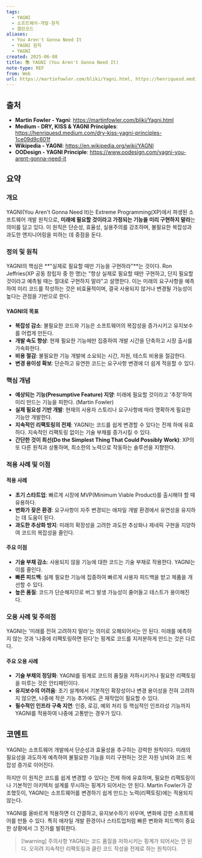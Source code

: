 ```yaml
---
tags:
  - YAGNI
  - 소프트웨어-개발-원칙
  - 클린코드
aliases:
  - You Aren't Gonna Need It
  - YAGNI 원칙
  - YAGNI
created: 2025-06-08
title: 📚 YAGNI (You Aren't Gonna Need It)
note-type: REF
from: Web
url: https://martinfowler.com/bliki/Yagni.html, https://henriquesd.medium.com/dry-kiss-yagni-principles-1ce09d9c601f, https://en.wikipedia.org/wiki/YAGNI, https://www.oodesign.com/yagni-you-arent-gonna-need-it
---
```


## 출처

- **Martin Fowler - Yagni**: https://martinfowler.com/bliki/Yagni.html
- **Medium - DRY, KISS & YAGNI Principles**: https://henriquesd.medium.com/dry-kiss-yagni-principles-1ce09d9c601f
- **Wikipedia - YAGNI**: https://en.wikipedia.org/wiki/YAGNI
- **OODesign - YAGNI Principle**: https://www.oodesign.com/yagni-you-arent-gonna-need-it

## 요약

### 개요

YAGNI(You Aren't Gonna Need It)는 Extreme Programming(XP)에서 파생된 소프트웨어 개발 원칙으로, **미래에 필요할 것이라고 가정되는 기능을 미리 구현하지 말라**는 의미를 담고 있다. 이 원칙은 단순성, 효율성, 실용주의를 강조하며, 불필요한 복잡성과 과도한 엔지니어링을 피하는 데 중점을 둔다.

### 정의 및 원칙

YAGNI의 핵심은 **"실제로 필요할 때만 기능을 구현하라"**는 것이다. Ron Jeffries(XP 공동 창립자 중 한 명)는 "항상 실제로 필요할 때만 구현하고, 단지 필요할 것이라고 예측될 때는 절대로 구현하지 말라"고 설명한다. 이는 미래의 요구사항을 예측하여 미리 코드를 작성하는 것은 비효율적이며, 결국 사용되지 않거나 변경될 가능성이 높다는 관점을 기반으로 한다.

#### YAGNI의 목표

- **복잡성 감소**: 불필요한 코드와 기능은 소프트웨어의 복잡성을 증가시키고 유지보수를 어렵게 만든다.
- **개발 속도 향상**: 현재 필요한 기능에만 집중하여 개발 시간을 단축하고 시장 출시를 가속화한다.
- **비용 절감**: 불필요한 기능 개발에 소요되는 시간, 자원, 테스트 비용을 절감한다.
- **변경 용이성 확보**: 단순하고 유연한 코드는 요구사항 변경에 더 쉽게 적응할 수 있다.

### 핵심 개념

- **예상되는 기능(Presumptive Feature) 지양**: 미래에 필요할 것이라고 '추정'하여 미리 만드는 기능을 피한다. (Martin Fowler)
- **실제 필요성 기반 개발**: 현재의 사용자 스토리나 요구사항에 따라 명확하게 필요한 기능만 개발한다.
- **지속적인 리팩토링의 전제**: YAGNI는 코드를 쉽게 변경할 수 있다는 전제 하에 유효하다. 지속적인 리팩토링 없이는 기술 부채를 증가시킬 수 있다.
- **간단한 것이 최선(Do the Simplest Thing That Could Possibly Work)**: XP의 또 다른 원칙과 상통하며, 최소한의 노력으로 작동하는 솔루션을 지향한다.

### 적용 사례 및 이점

#### 적용 사례
- **초기 스타트업**: 빠르게 시장에 MVP(Minimum Viable Product)를 출시해야 할 때 유용하다.
- **변화가 잦은 환경**: 요구사항이 자주 변경되는 애자일 개발 환경에서 유연성을 유지하는 데 도움이 된다.
- **과도한 추상화 방지**: 미래의 확장성을 고려한 과도한 추상화나 제네릭 구현을 지양하여 코드의 복잡성을 줄인다.

#### 주요 이점
- **기술 부채 감소**: 사용되지 않을 기능에 대한 코드는 기술 부채로 작용한다. YAGNI는 이를 줄인다.
- **빠른 피드백**: 실제 필요한 기능에 집중하여 빠르게 사용자 피드백을 받고 제품을 개선할 수 있다.
- **높은 품질**: 코드가 단순해지므로 버그 발생 가능성이 줄어들고 테스트가 용이해진다.

### 오용 사례 및 주의점

YAGNI는 '미래를 전혀 고려하지 말라'는 의미로 오해되어서는 안 된다. 미래를 예측하지 않는 것과 '나중에 리팩토링하면 된다'는 핑계로 코드를 지저분하게 만드는 것은 다르다.

#### 주요 오용 사례
- **기술 부채의 정당화**: YAGNI를 핑계로 코드의 품질을 저하시키거나 필요한 리팩토링을 미루는 것은 안티패턴이다.
- **유지보수의 어려움**: 초기 설계에서 기본적인 확장성이나 변경 용이성을 전혀 고려하지 않으면, 나중에 작은 기능 추가에도 큰 재작업이 필요할 수 있다.
- **필수적인 인프라 구축 지연**: 인증, 로깅, 예외 처리 등 핵심적인 인프라성 기능까지 YAGNI를 적용하여 나중에 고통받는 경우가 있다.

## 코멘트

YAGNI는 소프트웨어 개발에서 단순성과 효율성을 추구하는 강력한 원칙이다. 미래의 필요성을 과도하게 예측하여 불필요한 기능을 미리 구현하는 것은 자원 낭비와 코드 복잡성 증가로 이어진다. 

하지만 이 원칙은 코드를 쉽게 변경할 수 있다는 전제 하에 유효하며, 필요한 리팩토링이나 기본적인 아키텍처 설계를 무시하는 핑계가 되어서는 안 된다. Martin Fowler가 강조했듯이, YAGNI는 소프트웨어를 변경하기 쉽게 만드는 노력(리팩토링)에는 적용되지 않는다.

YAGNI를 올바르게 적용하면 더 간결하고, 유지보수하기 쉬우며, 변화에 강한 소프트웨어를 만들 수 있다. 특히 애자일 개발 환경이나 스타트업처럼 빠른 변화와 피드백이 중요한 상황에서 그 진가를 발휘한다.

>[!warning] 주의사항
>YAGNI는 코드 품질을 저하시키는 핑계가 되어서는 안 된다. 오히려 지속적인 리팩토링과 클린 코드 작성을 전제로 하는 원칙이다. 